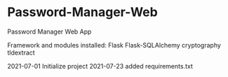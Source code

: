 # Password-Manager-Web
Password Manager Web App

Framework and modules installed:
Flask
Flask-SQLAlchemy
cryptography
tldextract

2021-07-01
Initialize project
2021-07-23
added requirements.txt